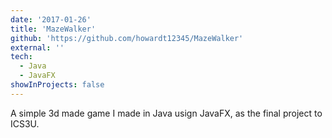 ```yaml
---
date: '2017-01-26'
title: 'MazeWalker'
github: 'https://github.com/howardt12345/MazeWalker'
external: ''
tech:
  - Java
  - JavaFX
showInProjects: false
---
```


A simple 3d made game I made in Java usign JavaFX, as the final project to ICS3U.
